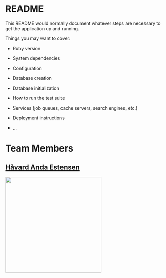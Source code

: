 # README

This README would normally document whatever steps are necessary to get the
application up and running.

Things you may want to cover:

* Ruby version

* System dependencies

* Configuration

* Database creation

* Database initialization

* How to run the test suite

* Services (job queues, cache servers, search engines, etc.)

* Deployment instructions

* ...

# Team Members

## [Håvard Anda Estensen](https://github.com/estensen)

<img width="300" height="300" src="https://user-images.githubusercontent.com/9142800/31416791-55126e9e-ade0-11e7-8577-e4d0b03b4fc7.jpg">
